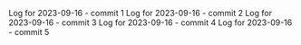 Log for 2023-09-16 - commit 1
Log for 2023-09-16 - commit 2
Log for 2023-09-16 - commit 3
Log for 2023-09-16 - commit 4
Log for 2023-09-16 - commit 5
